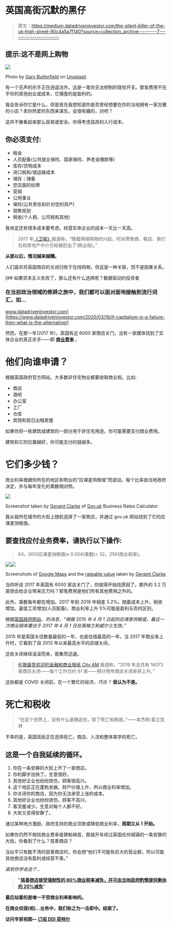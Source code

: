 # 英国高街沉默的黑仔

> 原文：<https://medium.datadriveninvestor.com/the-silent-killer-of-the-uk-high-street-90c4a5a7f140?source=collection_archive---------7----------------------->

## 提示:这不是网上购物

![](img/5c30fc1bc0e40bc6b964743b624d991a.png)

Photo by [Gary Butterfield](https://unsplash.com/@garybpt?utm_source=medium&utm_medium=referral) on [Unsplash](https://unsplash.com?utm_source=medium&utm_medium=referral)

有一个无声的杀手正在逍遥法外，这是一笔你无法控制的隐性开支。那笔费用不在乎你的其他创业或成本，它捕食的是盈利的。

我会告诉你它是什么，但是首先我想知道你是否曾经想要在你的当地拥有一家古雅的小店？卖你热爱的东西来谋生。会很有趣的，对吧？

这并不像看起来那么容易或安全。你得考虑高昂的入行成本。

## 你必须支付:

*   租金
*   人员配备(公共就业保险、国家保险、养老金缴款等)
*   库存/货物成本
*   进口税和/或运输成本
*   储存；储备
*   您店面的标牌
*   营销
*   公用事业
*   保险(公共责任和针对您的资产)
*   销售规划
*   税收(个人税、公司税和其他)

我肯定还有很多成本要考虑。经营实体企业的成本一天比一天高。

> 2017 年[《卫报》](https://www.theguardian.com/business/2018/apr/11/tough-year-high-street-internet-shopping-weak-pound)报道称，“随着网络购物的兴起，时尚零售商、鞋店、旅行社和房地产中介已经被赶出了(商业街)。”

**从那以后，情况越来越糟。**

人们喜欢将英国商店的关闭归咎于在线购物，但这是一种关联，而不是因果关系。

[](https://www.datadriveninvestor.com/2020/03/16/if-capitalism-is-a-failure-then-what-is-the-alternative/) [## 如果资本主义失败了，那么还有什么选择呢？数据驱动的投资者

### 在当前政治领域的修辞之旅中，我们都可以面对面地接触到流行词汇，如…

www.datadriveninvestor.com](https://www.datadriveninvestor.com/2020/03/16/if-capitalism-is-a-failure-then-what-is-the-alternative/) 

然而，在那一年(2017 年)，英国有近 6000 家商店关门，没有一家媒体找到了实体企业的真正杀手——即 [**商业费率**](https://www.gov.uk/introduction-to-business-rates) 。

# 他们向谁申请？

根据英国政府官方网站，大多数非住宅物业都要收取商业税，比如:

*   商店
*   酒吧
*   办公室
*   工厂
*   仓库
*   宾馆和假日出租房屋

如果你将一栋建筑或建筑的一部分用于非住宅用途，你可能需要支付商业费用。

建筑和它的位置越好，你可能支付的就越多。

# 它们多少钱？

商业利率根据你所在的地区和物业的“应课差饷租值”而波动。每个比率由当地政府决定，并与每年变化的乘数相对照。

![](img/59b588e1a24a7c9d7ac44a64d0535ee0.png)

Screenshot taken by [Geraint Clarke](https://medium.com/u/5467d3aef1ca?source=post_page-----90c4a5a7f140--------------------------------) of [Gov.uk](https://www.gov.uk/calculate-your-business-rates) Business Rates Calculator

我从我所在城市的大街上随机选择了一家商店，并通过 gov.uk 网站找到了它的应课差饷租值。

## 要查找应付业务费率，请执行以下操作:

> 64，000(应课差饷租值)x 0.504(乘数)= 32，256(商业税率)。

![](img/da2bb11ec75dc7eeef0cea93ae04bf8d.png)![](img/4a4a2f0e8fe57faa15f09495544a2022.png)

Screenshots of [Google Maps](https://www.google.com/maps/place/10+Queen+St,+Cardiff+CF10+2BU/@51.4814937,-3.1805727,17z/data=!3m1!4b1!4m5!3m4!1s0x486e1cb08bf1e2f9:0x895a507878b1d84c!8m2!3d51.4814937!4d-3.178384) and the [rateable value](https://www.tax.service.gov.uk/business-rates-find/valuations/17760940000) taken by [Geraint Clarke](https://medium.com/u/5467d3aef1ca?source=post_page-----90c4a5a7f140--------------------------------)

当你听说 2017 年英国有 6000 家店关门了，你就得开始找原因了。额外的 3.2 万英镑会给企业带来压力吗？那笔费用是他们所有其他费用之外的。

此外，乘数每年都在增加。2017 年到 2019 年相差 5.2%。随着成本上升，税收增加，最低工资增加(人员配备)，商业利率上升 5%可能是盈利与否的区别。

根据[英国政府网站](https://www.gov.uk/introduction-to-business-rates/how-your-rates-are-calculated)、*的消息，“根据 2015 年 4 月 1 日起的应课差饷租值，最近一次商业税率重估于 2017 年 4 月 1 日在英格兰和威尔士生效。”*

2015 年是英国关店数量最低的一年，也是估值最高的一年。当 2017 年商业率上升时，它看到了自 2013 年以来最高水平的店铺关闭。

这些关闭继续滚滚而来，密集而迅速。

> [伦敦最受欢迎的金融和商业报纸 City AM](https://www.cityam.com/high-street-crisis-16000-shops-closed-in-2019/#:~:text=More%20than%2016%2C000%20stores%20have,forecast%20to%20rise%20next%20year.) 报道称，“2019 年总共有 16073 家商店关闭——每个工作日约 61 家——预计明年商店关闭率将上升。”

这些都是 COVID 关闭前，在一个繁忙的经济。*巧合？* **我认为不是。**

# 死亡和税收

> “在这个世界上，没有什么是确定的，除了死亡和税收。”——本杰明·富兰克林

不幸的是，英国高街正在选择死亡。商店、人流和整体美学的死亡。

## 这是一个自我延续的循环。

1.  你在一条安静的大街上开了一家商店。
2.  你的脚步加快了。生意很好。
3.  其他好企业也纷纷效仿。顾客很高兴。
4.  这个地区正在蓬勃发展。财产价值上升，所以商业利率增加。
5.  你关闭你的商店，因为你无法承受上涨的成本。
6.  其他好企业也纷纷效仿。顾客不高兴。
7.  客流量减少。生意对每个人都不好。
8.  大街又变得安静了。

通过某种地方激励、政府支持的商业贷款或降低商业利率，**周期又从 1 开始。**

如果你仍然不相信商业费率是罪魁祸首，那就开车经过英国任何城镇的一条安静的大街。你看到了什么？慈善商店？

当似乎只有数不清的慈善商店时，你会想“他们不可能有巨大的营业额，所以可能其他商店没有盈利或经营不善。”

*直到你学会这个…*

> **"**[**慈善商店接受强制性的 80%**商业税率**减免，并可由当地政府酌情提供剩余的 20%减免**](https://www.civilsociety.co.uk/news/councils-trying-to-charge-charity-shops-full-business-rates.html#:~:text=Charity%20shops%20receive%20mandatory%2080,at%20their%20local%20authority's%20discretion.&text=Many%20charity%20shops%20are%20registered,to%20gain%20other%20tax%20benefits.)**"**

**最后站着的是唯一不受商业利率影响的。**

**在商业侦探(呃)…业务中，我们称之为一击即中。结案了。**

****访问专家视图—** [**订阅 DDI 英特尔**](https://datadriveninvestor.com/ddi-intel)**